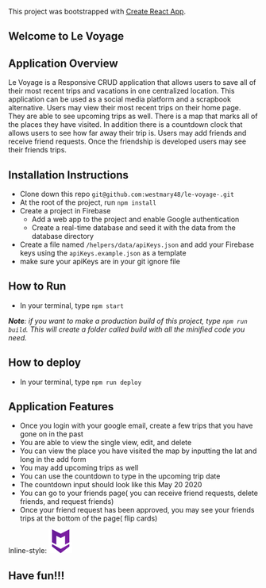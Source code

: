 This project was bootstrapped with [Create React App](https://github.com/facebook/create-react-app).

## Welcome to Le Voyage


## Application Overview
Le Voyage is a Responsive CRUD application that allows users to save all of their most recent trips and vacations in one centralized location. This application can be used as a social media platform and a scrapbook alternative. Users may view their most recent trips on their home page. They are able to see upcoming trips as well. There is a map that marks all of the places they have visited. In addition there is a countdown clock that allows users to see how far away their trip is. Users may add friends and receive friend requests. Once the friendship is developed users may see their friends trips.


## Installation Instructions
- Clone down this repo `git@github.com:westmary48/le-voyage-.git`
- At the root of the project, run `npm install`
- Create a project in Firebase
  - Add a web app to the project and enable Google authentication
  - Create a real-time database and seed it with the data from the database directory
- Create a file named `/helpers/data/apiKeys.json` and add your Firebase keys using the `apiKeys.example.json` as a template
- make sure your apiKeys are in your git ignore file

## How to Run
- In your terminal, type `npm start`

***Note**: if you want to make a production build of this project, type `npm run build`.  This will create a folder called build with all the minified code you need.*

## How to deploy
- In your terminal, type `npm run deploy`


## Application Features
- Once you login with your google email, create a few trips that you have gone on in the past
- You are able to view the single view, edit, and delete
- You can view the place you have visited the map by inputting the lat and long in the add form
- You may add upcoming trips as well
- You can use the countdown to type in the upcoming trip date
- The countdown input should look like this May 20 2020
- You can go to your friends page( you can receive friend requests, delete friends, and request friends)
- Once your friend request has been approved, you may see your friends trips at the bottom of the page( flip cards)


Inline-style:
![alt text](https://github.com/adam-p/markdown-here/raw/master/src/common/images/icon48.png "Logo Title Text 1")

## Have fun!!!



